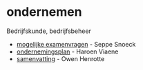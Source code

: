 # ondernemen
Bedrijfskunde, bedrijfsbeheer

* [mogelijke examenvragen](Examenvragen2017.md) - Seppe Snoeck
* [ondernemingsplan](ondernemingsplan-haroen) - Haroen Viaene
* [samenvatting](samenvatting-owen) - Owen Henrotte

